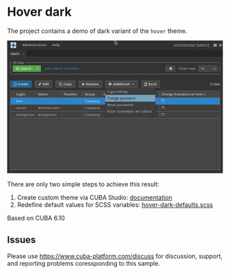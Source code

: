 # Hover dark

The project contains a demo of dark variant of the `hover` theme.

![Hover dark](./img/hover_dark.png)

There are only two simple steps to achieve this result:

1. Create custom theme via CUBA Studio: [documentation](https://doc.cuba-platform.com/manual-6.9/web_theme_creation.html)
2. Redefine default values for SCSS variables: [hover-dark-defaults.scss](https://github.com/cuba-platform/sample-hover-dark/blob/master/modules/web/themes/hover-dark/hover-dark-defaults.scss)

Based on CUBA 6.10

## Issues
Please use https://www.cuba-platform.com/discuss for discussion, support, and reporting problems coressponding to this sample.